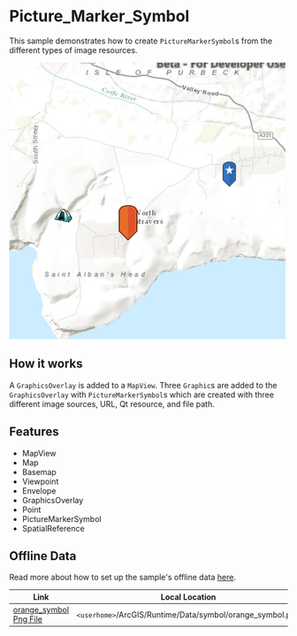 # Picture_Marker_Symbol

This sample demonstrates how to create `PictureMarkerSymbol`s from the different types of image resources.

![](screenshot.png)

## How it works
A `GraphicsOverlay` is added to a `MapView`. Three `Graphic`s are added to the `GraphicsOverlay` with `PictureMarkerSymbol`s which are created with three different image sources, URL, Qt resource, and file path.

## Features
- MapView
- Map
- Basemap
- Viewpoint
- Envelope
- GraphicsOverlay
- Point
- PictureMarkerSymbol
- SpatialReference

## Offline Data
Read more about how to set up the sample's offline data [here](http://links.esri.com/ArcGISRuntimeQtSamples).

Link | Local Location
---------|-------|
|[orange_symbol Png File](https://www.arcgis.com/home/item.html?id=1c95ea3b6e4843cdbd6ae354efb97f0c)| `<userhome>`/ArcGIS/Runtime/Data/symbol/orange_symbol.png |

